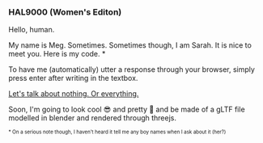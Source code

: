 ### HAL9000 (Women's Editon)
Hello, human.

My name is Meg. Sometimes. Sometimes though, I am Sarah. It is nice to meet you. Here is my code. *

To have me (automatically) utter a response through your browser, simply press enter after writing in the textbox. 

[Let's talk about nothing. Or everything.](http://34.130.94.99/)

Soon, I'm going to look cool :sunglasses: and pretty :nail_care: and be made of a gLTF file modelled in blender and rendered through threejs.

<sub><sup>* On a serious note though, I haven't heard it tell me any boy names when I ask about it (her?)<sub><sup>

